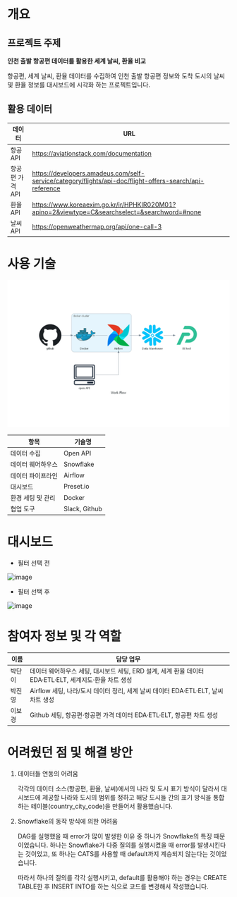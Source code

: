 # 개요

## 프로젝트 주제

**인천 출발 항공편 데이터를 활용한 세계 날씨, 환율 비교**

항공편, 세계 날씨, 환율 데이터를 수집하여 인천 출발 항공편 정보와 도착 도시의 날씨 및 환율 정보를 대시보드에 시각화 하는 프로젝트입니다.
## 활용 데이터

|데이터|URL|
|---|---|
|항공 API|https://aviationstack.com/documentation|
|항공편 가격 API|https://developers.amadeus.com/self-service/category/flights/api-doc/flight-offers-search/api-reference|
|환율 API|https://www.koreaexim.go.kr/ir/HPHKIR020M01?apino=2&viewtype=C&searchselect=&searchword=#none|
|날씨 API|https://openweathermap.org/api/one-call-3|

# 사용 기술

![](python/work_flow.png)

|항목|기술명|
|---|---|
|데이터 수집|Open API|
|데이터 웨어하우스|Snowflake|
|데이터 파이프라인|Airflow|
|대시보드|Preset.io|
|환경 세팅 및 관리|Docker|
|협업 도구|Slack, Github|

# 대시보드

- 필터 선택 전
<img width="693" alt="image" src="https://github.com/bokyung124/AWS_Exercise/assets/53086873/14ccf420-a13c-4d6a-b1dc-ee45fe2f0b40">

- 필터 선택 후
<img width="692" alt="image" src="https://github.com/bokyung124/AWS_Exercise/assets/53086873/578d62e2-4bbf-4fd6-a635-70d213cb7aec">


# 참여자 정보 및 각 역할
|이름|담당 업무|
|---|---|
|박단이|데이터 웨어하우스 세팅, 대시보드 세팅, ERD 설계, 세계 환율 데이터 EDA·ETL·ELT, 세계지도·환율 차트 생성|
|박진영|Airflow 세팅, 나라/도시 데이터 정리, 세계 날씨 데이터 EDA·ETL·ELT, 날씨 차트 생성|
|이보경|Github 세팅, 항공편·항공편 가격 데이터 EDA·ETL·ELT, 항공편 차트 생성|

# 어려웠던 점 및 해결 방안
1. 데이터들 연동의 어려움
    
    각각의 데이터 소스(항공편, 환율, 날씨)에서의 나라 및 도시 표기 방식이 달라서 대시보드에 제공할 나라와 도시의 범위를 정하고 해당 도시들 간의 표기 방식을 통합하는 테이블(country_city_code)을 만들어서 활용했습니다.
    
2. Snowflake의 동작 방식에 의한 어려움
    
    DAG를 실행했을 때 error가 많이 발생한 이유 중 하나가 Snowflake의 특징 때문이었습니다. 하나는 Snowflake가 다중 질의를 실행시켰을 때 error를 발생시킨다는 것이었고, 또 하나는 CATS를 사용할 때 default까지 계승되지 않는다는 것이었습니다. 
    
    따라서 하나의 질의를 각각 실행시키고, default를 활용해야 하는 경우는 CREATE TABLE한 후 INSERT INTO를 하는 식으로 코드를 변경해서 작성했습니다.
